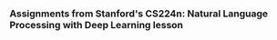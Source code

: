 ### Assignments from Stanford's CS224n: Natural Language Processing with Deep Learning lesson <br>

